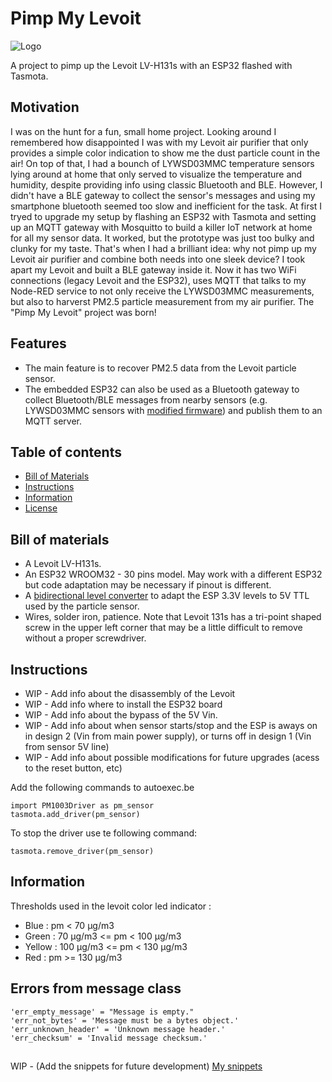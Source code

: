 # Pimp My Levoit

![Logo](https://github.com/toaster-code/pip_my_levoit/blob/main/logo.jpg?sanitize=true&raw=true)

A project to pimp up the Levoit LV-H131s with an ESP32 flashed with Tasmota.

## Motivation
I was on the hunt for a fun, small home project. Looking around I remembered how disappointed I was with my Levoit air purifier that only provides a simple color indication to show me the dust particle count in the air! On top of that, I had a bounch of LYWSD03MMC temperature sensors lying around at home that only served to visualize the temperature and humidity, despite providing info using classic Bluetooth and BLE. However, I didn't have a BLE gateway to collect the sensor's messages and using my smartphone bluetooth seemed too slow and inefficient for the task.
At first I tryed to upgrade my setup by flashing an ESP32 with Tasmota and setting up an MQTT gateway with Mosquitto to build a killer IoT network at home for all my sensor data. It worked, but the prototype was just too bulky and clunky for my taste. That's when I had a brilliant idea: why not pimp up my Levoit air purifier and combine both needs into one sleek device? I took apart my Levoit and built a BLE gateway inside it. Now it has two WiFi connections (legacy Levoit and the ESP32), uses MQTT that talks to my Node-RED service to not only receive the LYWSD03MMC measurements, but also to harverst PM2.5 particle measurement from my air purifier. The "Pimp My Levoit" project was born!

## Features
- The main feature is to recover PM2.5 data from the Levoit particle sensor.
- The embedded ESP32 can also be used as a Bluetooth gateway to collect Bluetooth/BLE messages from nearby sensors (e.g. LYWSD03MMC sensors with [modified firmware](https://github.com/atc1441/ATC_MiThermometer)) and publish them to an MQTT server.

## Table of contents
- [Bill of Materials](#bill-of-materials)
- [Instructions](#instructions)
- [Information](#information)
- [License](#license)

## Bill of materials
- A Levoit LV-H131s.
- An ESP32 WROOM32 - 30 pins model. May work with a different ESP32 but code adaptation may be necessary if pinout is different.
- A [bidirectional level converter](https://www.sparkfun.com/products/12009) to adapt the ESP 3.3V levels to 5V TTL used by the particle sensor.
- Wires, solder iron, patience. Note that Levoit 131s has a tri-point shaped screw in the upper left corner that may be a little difficult to remove without a proper screwdriver.

## Instructions
- WIP - Add info about the disassembly of the Levoit
- WIP - Add info where to install the ESP32 board
- WIP - Add info about the bypass of the 5V Vin.
- WIP - Add info about when sensor starts/stop and the ESP is aways on in design 2 (Vin from main power supply), or turns off in design 1 (Vin from sensor 5V line)
- WIP - Add info about possible modifications for future upgrades (acess to the reset button, etc)

Add the following commands to autoexec.be

    import PM1003Driver as pm_sensor
    tasmota.add_driver(pm_sensor)

To stop the driver use te following command:

    tasmota.remove_driver(pm_sensor)

## Information
Thresholds used in the levoit color led indicator :
- Blue :                pm < 70 µg/m3
- Green :   70 µg/m3 <= pm < 100 µg/m3
- Yellow : 100 µg/m3 <= pm < 130 µg/m3
- Red :                 pm >= 130 µg/m3

## Errors from message class
    'err_empty_message' = "Message is empty."
    'err_not_bytes' = 'Message must be a bytes object.'
    'err_unknown_header' = 'Unknown message header.'
    'err_checksum' = 'Invalid message checksum.'

##
WIP - (Add the snippets for future development)
[My snippets](snippets.md)
